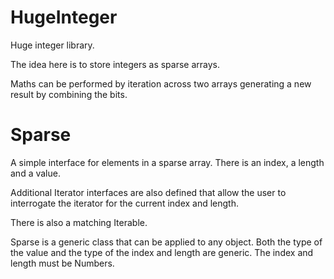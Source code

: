 HugeInteger
===========

Huge integer library.

The idea here is to store integers as sparse arrays.

Maths can be performed by iteration across two arrays generating a new result by combining the bits.

Sparse
======

A simple interface for elements in a sparse array. There is an index, a length and a value.

Additional Iterator interfaces are also defined that allow the user to interrogate the iterator for the current index and length.

There is also a matching Iterable.

Sparse is a generic class that can be applied to any object. Both the type of the value and the type of the index and length are generic. The index and length must be Numbers.

